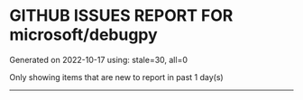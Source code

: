 
# GITHUB ISSUES REPORT FOR microsoft/debugpy


Generated on 2022-10-17 using: stale=30, all=0


Only showing items that are new to report in past 1 day(s)


---
